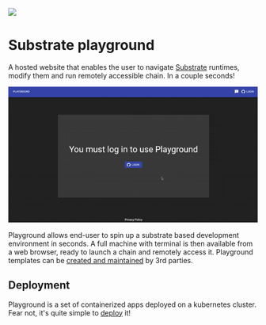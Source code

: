 ![](https://github.com/paritytech/substrate-playground/workflows/Continuous%20Testing%20Playground/badge.svg) 

# Substrate playground

A hosted website that enables the user to navigate [Substrate](https://github.com/paritytech/substrate) runtimes, modify them and run remotely accessible chain. In a couple seconds!

<p align="center">
  <img width="600" src="docs/using/00-demo.gif" alt="Playground demo">
</p>

Playground allows end-user to spin up a substrate based development environment in seconds. A full machine with terminal is then available from a web browser, ready to launch a chain and remotely access it.
Playground templates can be [created and maintained](docs/extending/custom-template.md) by 3rd parties.

## Deployment

Playground is a set of containerized apps deployed on a kubernetes cluster. Fear not, it's quite simple to [deploy](docs/operating/deployment.md) it!

